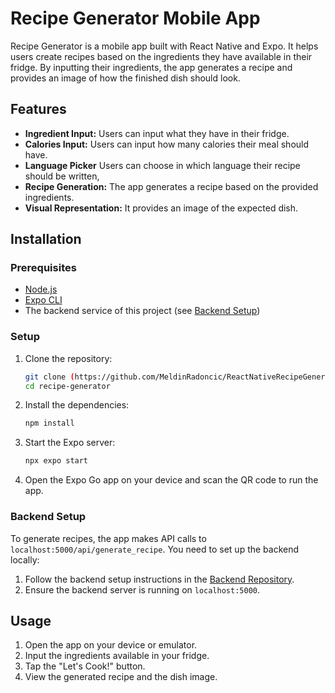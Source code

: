 # Recipe Generator Mobile App

Recipe Generator is a mobile app built with React Native and Expo. It helps users create recipes based on the ingredients they have available in their fridge. By inputting their ingredients, the app generates a recipe and provides an image of how the finished dish should look.

## Features

- **Ingredient Input:** Users can input what they have in their fridge.
- **Calories Input:** Users can input how many calories their meal should have.
- **Language Picker** Users can choose in which language their recipe should be written,
- **Recipe Generation:** The app generates a recipe based on the provided ingredients.
- **Visual Representation:** It provides an image of the expected dish.

## Installation

### Prerequisites

- [Node.js](https://nodejs.org/)
- [Expo CLI](https://docs.expo.dev/get-started/installation/)
- The backend service of this project (see [Backend Setup](https://github.com/MeldinRadoncic/RecipeGeneratorBackend))

### Setup

1. Clone the repository:

    ```bash
    git clone (https://github.com/MeldinRadoncic/ReactNativeRecipeGenerator.git)
    cd recipe-generator
    ```

2. Install the dependencies:

    ```bash
    npm install
    ```

3. Start the Expo server:

    ```bash
    npx expo start
    ```

4. Open the Expo Go app on your device and scan the QR code to run the app.

### Backend Setup

To generate recipes, the app makes API calls to `localhost:5000/api/generate_recipe`. You need to set up the backend locally:

1. Follow the backend setup instructions in the [Backend Repository](https://github.com/MeldinRadoncic/RecipeGeneratorBackend).
2. Ensure the backend server is running on `localhost:5000`.

## Usage

1. Open the app on your device or emulator.
2. Input the ingredients available in your fridge.
3. Tap the "Let's Cook!" button.
4. View the generated recipe and the dish image.



